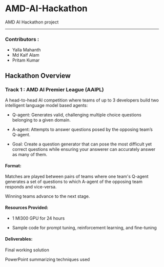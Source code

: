 # AMD-AI-Hackathon
AMD AI Hackathon project 


---

### Contributors :
* Yalla Mahanth 
* Md Kaif Alam 
* Pritam Kumar

## Hackathon Overview

### Track 1 : AMD AI Premier League (AAIPL)

A head-to-head AI competition where teams of up to 3 developers build two intelligent language model based agents:

* ​Q-agent: Generates valid, challenging multiple choice questions belonging to a given domain.

* ​A-agent: Attempts to answer questions posed by the opposing team’s Q-agent.

* ​Goal: Create a question generator that can pose the most difficult yet correct questions while ensuring your answerer can accurately answer as many of them.

#### ​Format:

​Matches are played between pairs of teams where one team's Q-agent generates a set of questions to which A-agent of the opposing team responds and vice-versa.

​Winning teams advance to the next stage.

#### ​Resources Provided:

* ​1 MI300 GPU for 24 hours

* Sample code for prompt tuning, reinforcement learning, and fine-tuning

#### ​Deliverables:

​Final working solution

​PowerPoint summarizing techniques used

